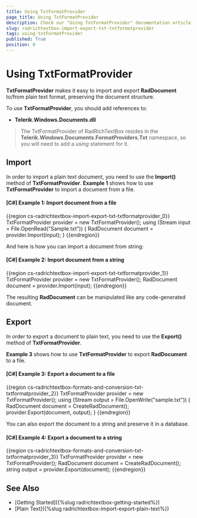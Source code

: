 ```yaml
---
title: Using TxtFormatProvider
page_title: Using TxtFormatProvider
description: Check our "Using TxtFormatProvider" documentation article for the RadRichTextBox WPF control.
slug: radrichtextbox-import-export-txt-txtformatprovider
tags: using-txtFormatProvider
published: True
position: 0
---
```


# Using TxtFormatProvider

__TxtFormatProvider__ makes it easy to import and export __RadDocument__ to/from plain text format, preserving the document structure. 

To use __TxtFormatProvider__, you should add references to: 
	
* __Telerik.Windows.Documents.dll__
        
>The TxtFormatProvider of RadRichTextBox resides in the **Telerik.Windows.Documents.FormatProviders.Txt** namespace, so you will need to add a *using* statement for it.	
	
## Import

In order to import a plain text document, you need to use the __Import()__ method of __TxtFormatProvider__. __Example 1__ shows how to use __TxtFormatProvider__ to import a document from a file.

#### __[C#] Example 1: Import document from a file__

{{region cs-radrichtextbox-import-export-txt-txtformatprovider_0}}
    TxtFormatProvider provider = new TxtFormatProvider();
    using (Stream input = File.OpenRead("Sample.txt"))
    {
        RadDocument document = provider.Import(input);
    }
{{endregion}}

And here is how you can import a document from string:
        
#### __[C#] Example 2: Import document from a string__

{{region cs-radrichtextbox-import-export-txt-txtformatprovider_1}}
    TxtFormatProvider provider = new TxtFormatProvider();
    RadDocument document = provider.Import(input);
{{endregion}}

The resulting __RadDocument__ can be manipulated like any code-generated document.

## Export

In order to export a document to plain text, you need to use the __Export()__ method of __TxtFormatProvider__.
 
__Example 3__ shows how to use __TxtFormatProvider__ to export __RadDocument__ to a file.

#### __[C#] Example 3: Export a document to a file__

{{region cs-radrichtextbox-formats-and-conversion-txt-txtformatprovider_2}}
    TxtFormatProvider provider = new TxtFormatProvider();
    using (Stream output = File.OpenWrite("sample.txt"))
    {
        RadDocument document = CreateRadDocument();
        provider.Export(document, output);
    }
{{endregion}}

You can also export the document to a string and preserve it in a database.

#### __[C#] Example 4: Export a document to a string__

{{region cs-radrichtextbox-formats-and-conversion-txt-txtformatprovider_3}}
    TxtFormatProvider provider = new TxtFormatProvider();
    RadDocument document = CreateRadDocument();
    string output = provider.Export(document);
{{endregion}}

## See Also

 * [Getting Started]({%slug radrichtextbox-getting-started%})
 * [Plain Text]({%slug radrichtextbox-import-export-plain-text%})
